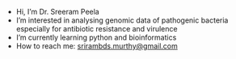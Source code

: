 - Hi, I’m  Dr. Sreeram Peela
- I’m interested in analysing genomic data of pathogenic bacteria especially for antibiotic resistance and virulence
- I’m currently learning python and bioinformatics
- How to reach me: srirambds.murthy@gmail.com

<!---
sreerampeela/sreerampeela is a ✨ special ✨ repository because its `README.md` (this file) appears on your GitHub profile.
You can click the Preview link to take a look at your changes.
--->

